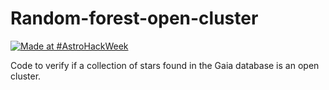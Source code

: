 # Random-forest-open-cluster

[![Made at #AstroHackWeek](https://img.shields.io/badge/Made%20at-%23AstroHackWeek-8063d5.svg?style=flat)](http://astrohackweek.org/)

Code to verify if a collection of stars found in the Gaia database is an open cluster.
